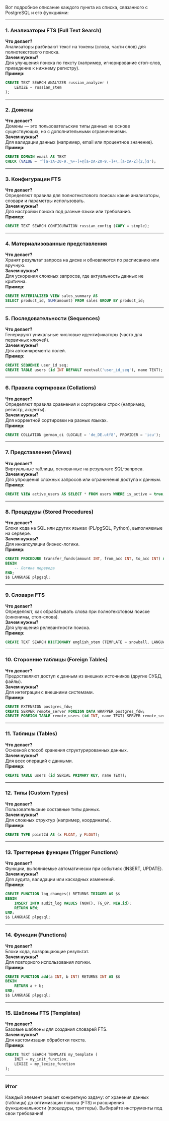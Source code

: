 Вот подробное описание каждого пункта из списка, связанного с PostgreSQL и его функциями:

---

### **1. Анализаторы FTS (Full Text Search)**
**Что делает?**  
Анализаторы разбивают текст на токены (слова, части слов) для полнотекстового поиска.  
**Зачем нужны?**  
Для улучшения поиска по тексту (например, игнорирование стоп-слов, приведение к нижнему регистру).  
**Пример:**  
```sql
CREATE TEXT SEARCH ANALYZER russian_analyzer (
    LEXIZE = russian_stem
);
```

---

### **2. Домены**
**Что делает?**  
Домены — это пользовательские типы данных на основе существующих, но с дополнительными ограничениями.  
**Зачем нужны?**  
Для валидации данных (например, email или процентное значение).  
**Пример:**  
```sql
CREATE DOMAIN email AS TEXT 
CHECK (VALUE ~ '^[a-zA-Z0-9._%+-]+@[a-zA-Z0-9.-]+\.[a-zA-Z]{2,}$');
```

---

### **3. Конфигурации FTS**
**Что делает?**  
Определяют правила для полнотекстового поиска: какие анализаторы, словари и параметры использовать.  
**Зачем нужны?**  
Для настройки поиска под разные языки или требования.  
**Пример:**  
```sql
CREATE TEXT SEARCH CONFIGURATION russian_config (COPY = simple);
```

---

### **4. Материализованные представления**
**Что делает?**  
Хранят результат запроса на диске и обновляются по расписанию или вручную.  
**Зачем нужны?**  
Для ускорения сложных запросов, где актуальность данных не критична.  
**Пример:**  
```sql
CREATE MATERIALIZED VIEW sales_summary AS 
SELECT product_id, SUM(amount) FROM sales GROUP BY product_id;
```

---

### **5. Последовательности (Sequences)**
**Что делает?**  
Генерируют уникальные числовые идентификаторы (часто для первичных ключей).  
**Зачем нужны?**  
Для автоинкремента полей.  
**Пример:**  
```sql
CREATE SEQUENCE user_id_seq;
CREATE TABLE users (id INT DEFAULT nextval('user_id_seq'), name TEXT);
```

---

### **6. Правила сортировки (Collations)**
**Что делает?**  
Определяют правила сравнения и сортировки строк (например, регистр, акценты).  
**Зачем нужны?**  
Для корректной сортировки на разных языках.  
**Пример:**  
```sql
CREATE COLLATION german_ci (LOCALE = 'de_DE.utf8', PROVIDER = 'icu');
```

---

### **7. Представления (Views)**
**Что делает?**  
Виртуальные таблицы, основанные на результате SQL-запроса.  
**Зачем нужны?**  
Для упрощения сложных запросов или ограничения доступа к данным.  
**Пример:**  
```sql
CREATE VIEW active_users AS SELECT * FROM users WHERE is_active = true;
```

---

### **8. Процедуры (Stored Procedures)**
**Что делает?**  
Блоки кода на SQL или других языках (PL/pgSQL, Python), выполняемые на сервере.  
**Зачем нужны?**  
Для инкапсуляции бизнес-логики.  
**Пример:**  
```sql
CREATE PROCEDURE transfer_funds(amount INT, from_acc INT, to_acc INT) AS $$
BEGIN
    -- Логика перевода
END;
$$ LANGUAGE plpgsql;
```

---

### **9. Словари FTS**
**Что делает?**  
Определяют, как обрабатывать слова при полнотекстовом поиске (синонимы, стоп-слова).  
**Зачем нужны?**  
Для улучшения релевантности поиска.  
**Пример:**  
```sql
CREATE TEXT SEARCH DICTIONARY english_stem (TEMPLATE = snowball, LANGUAGE = 'english');
```

---

### **10. Сторонние таблицы (Foreign Tables)**
**Что делает?**  
Предоставляют доступ к данным из внешних источников (другие СУБД, файлы).  
**Зачем нужны?**  
Для интеграции с внешними системами.  
**Пример:**  
```sql
CREATE EXTENSION postgres_fdw;
CREATE SERVER remote_server FOREIGN DATA WRAPPER postgres_fdw;
CREATE FOREIGN TABLE remote_users (id INT, name TEXT) SERVER remote_server;
```

---

### **11. Таблицы (Tables)**
**Что делает?**  
Основной способ хранения структурированных данных.  
**Зачем нужны?**  
Для всех операций с данными.  
**Пример:**  
```sql
CREATE TABLE users (id SERIAL PRIMARY KEY, name TEXT);
```

---

### **12. Типы (Custom Types)**
**Что делает?**  
Пользовательские составные типы данных.  
**Зачем нужны?**  
Для сложных структур (например, координаты).  
**Пример:**  
```sql
CREATE TYPE point2d AS (x FLOAT, y FLOAT);
```

---

### **13. Триггерные функции (Trigger Functions)**
**Что делает?**  
Функции, выполняемые автоматически при событиях (INSERT, UPDATE).  
**Зачем нужны?**  
Для аудита, валидации или каскадных изменений.  
**Пример:**  
```sql
CREATE FUNCTION log_changes() RETURNS TRIGGER AS $$
BEGIN
    INSERT INTO audit_log VALUES (NOW(), TG_OP, NEW.id);
    RETURN NEW;
END;
$$ LANGUAGE plpgsql;
```

---

### **14. Функции (Functions)**
**Что делает?**  
Блоки кода, возвращающие результат.  
**Зачем нужны?**  
Для повторного использования логики.  
**Пример:**  
```sql
CREATE FUNCTION add(a INT, b INT) RETURNS INT AS $$
BEGIN
    RETURN a + b;
END;
$$ LANGUAGE plpgsql;
```

---

### **15. Шаблоны FTS (Templates)**
**Что делает?**  
Базовые шаблоны для создания словарей FTS.  
**Зачем нужны?**  
Для кастомизации обработки текста.  
**Пример:**  
```sql
CREATE TEXT SEARCH TEMPLATE my_template (
    INIT = my_init_function,
    LEXIZE = my_lexize_function
);
```

---

### **Итог**
Каждый элемент решает конкретную задачу: от хранения данных (таблицы) до оптимизации поиска (FTS) и расширения функциональности (процедуры, триггеры). Выбирайте инструменты под свои требования!